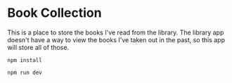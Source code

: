 # Book Collection

This is a place to store the books I've read from the library. The library app doesn't have a way to view the books I've taken out in the past, so this app will store all of those.

```
npm install

npm run dev
```
